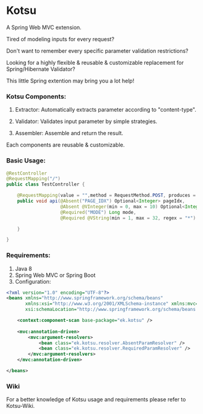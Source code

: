 # Kotsu
A Spring Web MVC extension.

Tired of modeling inputs for every request? 

Don't want to remember every specific parameter validation restrictions? 

Looking for a highly flexible & reusable & customizable replacement for Spring/Hibernate Validator? 

This little Spring extention may bring you a lot help!

### Kotsu Components:

1. Extractor: Automatically extracts parameter according to "content-type".

2. Validator: Validates input parameter by simple strategies.

3. Assembler: Assemble and return the result.

Each components are reusable & customizable.

### Basic Usage:

```java
@RestController
@RequestMapping("/")
public class TestController {

    @RequestMapping(value = "",method = RequestMethod.POST, produces = {MediaType.APPLICATION_JSON_VALUE})
    public void api(@Absent("PAGE_IDX") Optional<Integer> pageIdx,
                    @Absent @VInteger(min = 0, max = 10) Optional<Integer> pageMax,
                    @Required("MODE") Long mode,
                    @Required @VString(min = 1, max = 32, regex = "*") String userName) {

    }

}
```

### Requirements:

1. Java 8
2. Spring Web MVC or Spring Boot
3. Configuration:

```xml
<?xml version="1.0" encoding="UTF-8"?>
<beans xmlns="http://www.springframework.org/schema/beans"
       xmlns:xsi="http://www.w3.org/2001/XMLSchema-instance" xmlns:mvc="http://www.springframework.org/schema/mvc"
       xsi:schemaLocation="http://www.springframework.org/schema/beans http://www.springframework.org/schema/beans/spring-beans.xsd http://www.springframework.org/schema/mvc http://www.springframework.org/schema/mvc/spring-mvc.xsd">

    <context:component-scan base-package="ek.kotsu" />
    
    <mvc:annotation-driven>
        <mvc:argument-resolvers>
            <bean class="ek.kotsu.resolver.AbsentParamResolver" />
            <bean class="ek.kotsu.resolver.RequiredParamResolver" />
        </mvc:argument-resolvers>
    </mvc:annotation-driven>

</beans>
```

### Wiki

For a better knowledge of Kotsu usage and requirements please refer to Kotsu-Wiki.